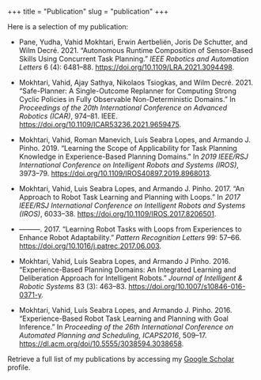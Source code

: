+++
title = "Publication"
slug = "publication"
+++

Here is a selection of my publication:

- Pane, Yudha, Vahid Mokhtari, Erwin Aertbeliën, Joris De Schutter, and
Wilm Decré. 2021. “Autonomous Runtime Composition of Sensor-Based Skills
Using Concurrent Task Planning.” *IEEE Robotics and Automation Letters*
6 (4): 6481–88. <https://doi.org/10.1109/LRA.2021.3094498>.

- Mokhtari, Vahid, Ajay Sathya, Nikolaos Tsiogkas, and Wilm Decré. 2021.
“Safe-Planner: A Single-Outcome Replanner for Computing Strong Cyclic
Policies in Fully Observable Non-Deterministic Domains.” In *Proceedings
of the 20th International Conference on Advanced Robotics (ICAR)*,
974–81. IEEE. <https://doi.org/10.1109/ICAR53236.2021.9659475>.

- Mokhtari, Vahid, Roman Manevich, Luís Seabra Lopes, and Armando J.
Pinho. 2019. “Learning the Scope of Applicability for Task Planning
Knowledge in Experience-Based Planning Domains.” In *2019 IEEE/RSJ
International Conference on Intelligent Robots and Systems (IROS)*,
3973–79. <https://doi.org/10.1109/IROS40897.2019.8968013>.

- Mokhtari, Vahid, Luis Seabra Lopes, and Armando J. Pinho. 2017. “An
Approach to Robot Task Learning and Planning with Loops.” In *2017
IEEE/RSJ International Conference on Intelligent Robots and Systems
(IROS)*, 6033–38. <https://doi.org/10.1109/IROS.2017.8206501>.

- ———. 2017. “Learning Robot Tasks with Loops from Experiences to Enhance
Robot Adaptability.” *Pattern Recognition Letters* 99: 57–66.
<https://doi.org/10.1016/j.patrec.2017.06.003>.

- Mokhtari, Vahid, Luı́s Seabra Lopes, and Armando J Pinho. 2016.
“Experience-Based Planning Domains: An Integrated Learning and
Deliberation Approach for Intelligent Robots.” *Journal of Intelligent &
Robotic Systems* 83 (3): 463–83.
<https://doi.org/10.1007/s10846-016-0371-y>.

- Mokhtari, Vahid, Luís Seabra Lopes, and Armando J. Pinho. 2016.
“Experience-Based Robot Task Learning and Planning with Goal Inference.”
In *Proceeding of the 26th International Conference on Automated
Planning and Scheduling, ICAPS2016*, 509–17.
<https://dl.acm.org/doi/10.5555/3038594.3038658>.


Retrieve a full list of my publications by accessing my [Google
Scholar](https://scholar.google.com/citations?user=3h_rtHoAAAAJ&hl=en)
profile.
